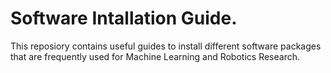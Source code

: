 # Software Intallation Guide.

This reposiory contains useful guides to install different software packages  
that are frequently used for Machine Learning and Robotics Research.


